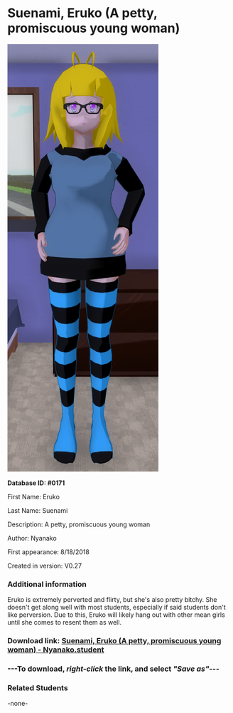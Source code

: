 # Suenami, Eruko (A petty, promiscuous young woman)

<img src="../../Files/Images/Suenami, Eruko (A petty, promiscuous young woman).png" title="Suenami, Eruko (A petty, promiscuous young woman) - Nyanako">

**Database ID: #0171**

First Name: Eruko

Last Name: Suenami

Description: A petty, promiscuous young woman

Author: Nyanako

First appearance: 8/18/2018

Created in version: V0.27

### Additional information

Eruko is extremely perverted and flirty, but she's also pretty bitchy. She doesn't get along well with most students, especially if said students don't like perversion. Due to this, Eruko will likely hang out with other mean girls until she comes to resent them as well.

### Download link: <a href="https://raw.githubusercontent.com/Arbiter1223/Daigaku-Gurashi-Custom-Students/master/Files/Student%20Files/Suenami%2C%20Eruko%20(A%20petty%2C%20promiscuous%20young%20woman)%20-%20Nyanako.student">Suenami, Eruko (A petty, promiscuous young woman) - Nyanako.student</a>

### ---**To download, _right-click_ the link, and select _"Save as"_**---

### Related Students

-none-
